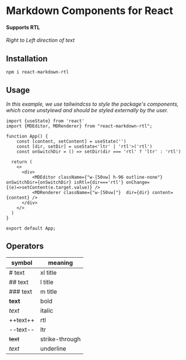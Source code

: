 # Markdown Components for React


#### Supports RTL

_Right to Left direction of text_

## Installation

`npm i react-markdown-rtl`

## Usage

_In this example, we use tailwindcss to style the package's components, which come unstylewd and should be styled externally by the user._

```
import {useState} from 'react'
import {MDEditor, MDRenderer} from "react-markdown-rtl";

function App() {
    const [content, setContent] = useState('')
    const [dir, setDir] = useState<'ltr' | 'rtl'>('rtl')
    const onSwitchDir = () => setDir(dir === 'rtl' ? 'ltr' : 'rtl')

  return (
    <>
      <div>
          <MDEditor className={"w-[50vw] h-96 outline-none"} onSwitchDir={onSwitchDir} isRtl={dir==='rtl'} onChange={(e)=>setContent(e.target.value)} />
          <MDRenderer className={"w-[50vw]"}  dir={dir} content={content} />
      </div>
    </>
  )
}

export default App;
```

## Operators

symbol | meaning
-- | --
# text| xl title
## text| l title
### text| m title
**text** | bold
*text* | italic
++text++ | rtl
--text-- | ltr
~~text~~ | strike-through
_text_ | underline

